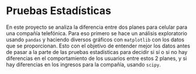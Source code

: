 # Pruebas Estadísticas
En este proyecto se analiza la diferencia entre dos planes para celular para una compañía telefónica. Para eso primero se hace un análisis exploratorio usando `pandas` y haciendo diversos gráficos con `matplotlib` con los datos que se proporcionan.
Esto con el objetivo de entender mejor los datos antes de pasar a la parte de las pruebas estadísticas para decidir si sí o si no hay diferencias en el comportamiento de los usuarios entre estos 2 planes,
y si hay diferencias en los ingresos para la compañía, usando `scipy`.
